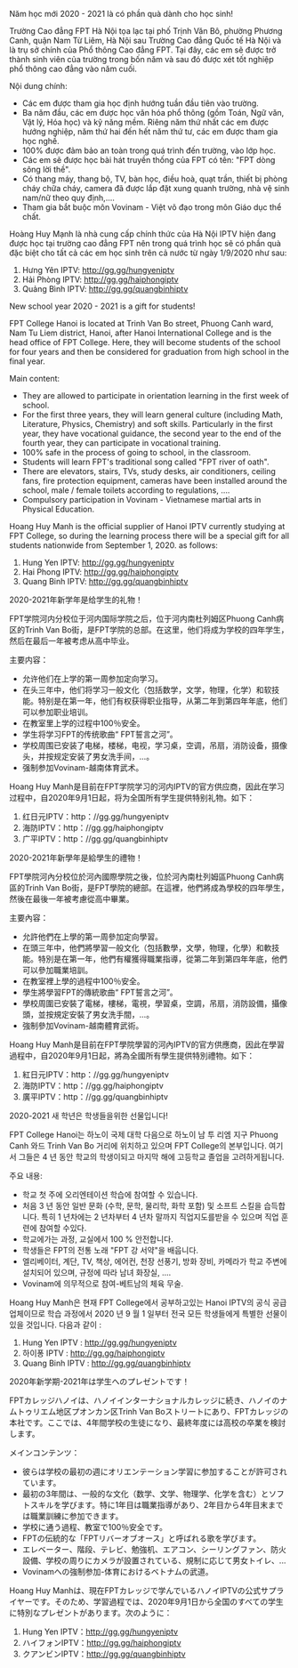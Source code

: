 Năm học mới 2020 - 2021 là có phần quà dành cho học sinh!

Trường Cao đẳng FPT Hà Nội tọa lạc tại phố Trịnh Văn Bô, phường Phương Canh, quận Nam Từ Liêm, Hà Nội sau Trường Cao đẳng Quốc tế Hà Nội và là trụ sở chính của Phổ thông Cao đẳng FPT. Tại đây, các em sẽ được trở thành sinh viên của trường trong bốn năm và sau đó được xét tốt nghiệp phổ thông cao đẳng vào năm cuối.

Nội dung chính:
- Các em được tham gia học định hướng tuần đầu tiên vào trường.
- Ba năm đầu, các em được học văn hóa phổ thông (gồm Toán, Ngữ văn, Vật lý, Hóa học) và kỹ năng mềm. Riêng năm thứ nhất các em được hướng nghiệp,  năm thứ hai đến hết năm thứ tư, các em được tham gia học nghề.
- 100% được đảm bảo an toàn trong quá trình đến trường, vào lớp học.
- Các em sẽ được học bài hát truyền thống của FPT có tên: "FPT dòng sông lời thề".
- Có thang máy, thang bộ, TV, bàn học, điều hoà, quạt trần, thiết bị phòng cháy chữa cháy, camera đã được lắp đặt xung quanh trường, nhà vệ sinh nam/nữ theo quy định,....
- Tham gia bắt buộc môn Vovinam - Việt võ đạo trong môn Giáo dục thể chất.

Hoàng Huy Mạnh là nhà cung cấp chính thức của Hà Nội IPTV hiện đang được học tại trường cao đẳng FPT nên trong quá trình học sẽ có phần quà đặc biệt cho tất cả các em học sinh trên cả nước từ ngày 1/9/2020 như sau:
1. Hưng Yên IPTV: http://gg.gg/hungyeniptv
2. Hải Phòng IPTV: http://gg.gg/haiphongiptv
3. Quảng Bình IPTV: http://gg.gg/quangbinhiptv

New school year 2020 - 2021 is a gift for students!

FPT College Hanoi is located at Trinh Van Bo street, Phuong Canh ward, Nam Tu Liem district, Hanoi, after Hanoi International College and is the head office of FPT College. Here, they will become students of the school for four years and then be considered for graduation from high school in the final year.

Main content:
- They are allowed to participate in orientation learning in the first week of school.
- For the first three years, they will learn general culture (including Math, Literature, Physics, Chemistry) and soft skills. Particularly in the first year, they have vocational guidance, the second year to the end of the fourth year, they can participate in vocational training.
- 100% safe in the process of going to school, in the classroom.
- Students will learn FPT's traditional song called "FPT river of oath".
- There are elevators, stairs, TVs, study desks, air conditioners, ceiling fans, fire protection equipment, cameras have been installed around the school, male / female toilets according to regulations, ....
- Compulsory participation in Vovinam - Vietnamese martial arts in Physical Education.

Hoang Huy Manh is the official supplier of Hanoi IPTV currently studying at FPT College, so during the learning process there will be a special gift for all students nationwide from September 1, 2020. as follows:
1. Hung Yen IPTV: http://gg.gg/hungyeniptv
2. Hai Phong IPTV: http://gg.gg/haiphongiptv
3. Quang Binh IPTV: http://gg.gg/quangbinhiptv

2020-2021年新学年是给学生的礼物！

FPT学院河内分校位于河内国际学院之后，位于河内南杜列姆区Phuong Canh病区的Trinh Van Bo街，是FPT学院的总部。在这里，他们将成为学校的四年学生，然后在最后一年被考虑从高中毕业。

主要内容：
- 允许他们在上学的第一周参加定向学习。
- 在头三年中，他们将学习一般文化（包括数学，文学，物理，化学）和软技能。特别是在第一年，他们有权获得职业指导，从第二年到第四年年底，他们可以参加职业培训。
- 在教室里上学的过程中100％安全。
- 学生将学习FPT的传统歌曲“ FPT誓言之河”。
- 学校周围已安装了电梯，楼梯，电视，学习桌，空调，吊扇，消防设备，摄像头，并按规定安装了男女洗手间，...。
- 强制参加Vovinam-越南体育武术。

Hoang Huy Manh是目前在FPT学院学习的河内IPTV的官方供应商，因此在学习过程中，自2020年9月1日起，将为全国所有学生提供特别礼物。如下：
1. 红日元IPTV：http：//gg.gg/hungyeniptv
2. 海防IPTV：http：//gg.gg/haiphongiptv
3. 广平IPTV：http：//gg.gg/quangbinhiptv

2020-2021年新學年是給學生的禮物！

FPT學院河內分校位於河內國際學院之後，位於河內南杜列姆區Phuong Canh病區的Trinh Van Bo街，是FPT學院的總部。在這裡，他們將成為學校的四年學生，然後在最後一年被考慮從高中畢業。

主要內容：
- 允許他們在上學的第一周參加定向學習。
- 在頭三年中，他們將學習一般文化（包括數學，文學，物理，化學）和軟技能。特別是在第一年，他們有權獲得職業指導，從第二年到第四年年底，他們可以參加職業培訓。
- 在教室裡上學的過程中100％安全。
- 學生將學習FPT的傳統歌曲“ FPT誓言之河”。
- 學校周圍已安裝了電梯，樓梯，電視，學習桌，空調，吊扇，消防設備，攝像頭，並按規定安裝了男女洗手間，...。
- 強制參加Vovinam-越南體育武術。

Hoang Huy Manh是目前在FPT學院學習的河內IPTV的官方供應商，因此在學習過程中，自2020年9月1日起，將為全國所有學生提供特別禮物。如下：
1. 紅日元IPTV：http：//gg.gg/hungyeniptv
2. 海防IPTV：http：//gg.gg/haiphongiptv
3. 廣平IPTV：http：//gg.gg/quangbinhiptv

2020-2021 새 학년은 학생들을위한 선물입니다!

FPT College Hanoi는 하노이 국제 대학 다음으로 하노이 남 투 리엠 지구 Phuong Canh 와드 Trinh Van Bo 거리에 위치하고 있으며 FPT College의 본부입니다. 여기서 그들은 4 년 동안 학교의 학생이되고 마지막 해에 고등학교 졸업을 고려하게됩니다.

주요 내용:
- 학교 첫 주에 오리엔테이션 학습에 참여할 수 있습니다.
- 처음 3 년 동안 일반 문화 (수학, 문학, 물리학, 화학 포함) 및 소프트 스킬을 습득합니다. 특히 1 년차에는 2 년차부터 4 년차 말까지 직업지도를받을 수 있으며 직업 훈련에 참여할 수있다.
- 학교에가는 과정, 교실에서 100 % 안전합니다.
- 학생들은 FPT의 전통 노래 "FPT 강 서약"을 배웁니다.
- 엘리베이터, 계단, TV, 책상, 에어컨, 천장 선풍기, 방화 장비, 카메라가 학교 주변에 설치되어 있으며, 규정에 따라 남녀 화장실, ....
- Vovinam에 의무적으로 참여-베트남의 체육 무술.

Hoang Huy Manh은 현재 FPT College에서 공부하고있는 Hanoi IPTV의 공식 공급 업체이므로 학습 과정에서 2020 년 9 월 1 일부터 전국 모든 학생들에게 특별한 선물이있을 것입니다. 다음과 같이 :
1. Hung Yen IPTV : http://gg.gg/hungyeniptv
2. 하이퐁 IPTV : http://gg.gg/haiphongiptv
3. Quang Binh IPTV : http://gg.gg/quangbinhiptv

2020年新学期-2021年は学生へのプレゼントです！

FPTカレッジハノイは、ハノイインターナショナルカレッジに続き、ハノイのナムトゥリエム地区プオンカン区Trinh Van Boストリートにあり、FPTカレッジの本社です。ここでは、4年間学校の生徒になり、最終年度には高校の卒業を検討します。

メインコンテンツ：
- 彼らは学校の最初の週にオリエンテーション学習に参加することが許可されています。
- 最初の3年間は、一般的な文化（数学、文学、物理学、化学を含む）とソフトスキルを学びます。特に1年目は職業指導があり、2年目から4年目末までは職業訓練に参加できます。
- 学校に通う過程、教室で100％安全です。
- FPTの伝統的な「FPTリバーオブオース」と呼ばれる歌を学びます。
- エレベーター、階段、テレビ、勉強机、エアコン、シーリングファン、防火設備、学校の周りにカメラが設置されている、規制に応じて男女トイレ、...
- Vovinamへの強制参加-体育におけるベトナムの武道。

Hoang Huy Manhは、現在FPTカレッジで学んでいるハノイIPTVの公式サプライヤーです。そのため、学習過程では、2020年9月1日から全国のすべての学生に特別なプレゼントがあります。次のように：
1. Hung Yen IPTV：http://gg.gg/hungyeniptv
2. ハイフォンIPTV：http://gg.gg/haiphongiptv
3. クアンビンIPTV：http://gg.gg/quangbinhiptv
